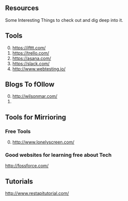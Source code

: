## Resources

Some Interesting Things to check out and dig deep into it.

## Tools

0. https://ifttt.com/
1. https://trello.com/
2. https://asana.com/
3. https://slack.com/
4. http://www.webtesting.io/

## Blogs To fOllow
0. http://wilsonmar.com/
1. 

## Tools for Mirrioring

### Free Tools

0. http://www.lonelyscreen.com/

### Good websites for learning free about Tech
http://fossforce.com/

## Tutorials

http://www.restapitutorial.com/


